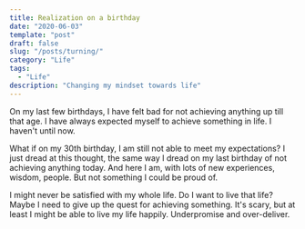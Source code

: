 ```yaml
---
title: Realization on a birthday
date: "2020-06-03"
template: "post"
draft: false
slug: "/posts/turning/"
category: "Life"
tags:
  - "Life"
description: "Changing my mindset towards life"
---
```


On my last few birthdays, I have felt bad for not achieving anything up till that age. I have always expected myself to achieve something in life. I haven't until now.

What if on my 30th birthday, I am still not able to meet my expectations? I just dread at this thought, the same way I dread on my last birthday of not achieving anything today. And here I am, with lots of new experiences, wisdom, people. But not something I could be proud of.

I might never be satisfied with my whole life. Do I want to live that life? Maybe I need to give up the quest for achieving something. It's scary, but at least I might be able to live my life happily. Underpromise and over-deliver.